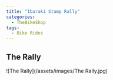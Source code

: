 ```yaml
---
title: "Ibaraki Stamp Rally"
categories:
  - TheBikeShop
tags:
  - Bike Rides
---
```


## The Rally

![The Rally](/assets/images/The Rally.jpg)
